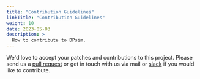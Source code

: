 ```yaml
---
title: "Contribution Guidelines"
linkTitle: "Contribution Guidelines"
weight: 10
date: 2023-05-03
description: >
  How to contribute to DPsim.
---
```


We'd love to accept your patches and contributions to this project. 
Please send us a [pull request](https://github.com/sogno-platform/dpsim/pulls) or get in touch with us via mail or [slack](https://lfenergy.slack.com/archives/C054GB551TL) if you would like to contribute.
